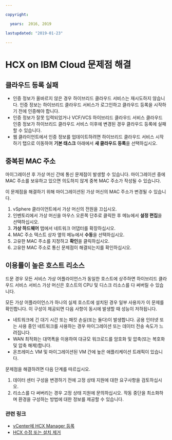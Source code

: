 ```yaml
---

copyright:

  years:  2016, 2019

lastupdated: "2019-01-23"

---
```

# HCX on IBM Cloud 문제점 해결

## 클라우드 등록 실패

* 인증 정보가 올바르지 않은 경우 하이브리드 클라우드 서비스는 재시도하지 않습니다. 인증 정보는 하이브리드 클라우드 서비스가 로그인하고 클라우드 등록을 시작하기 전에 인증해야 합니다.
* 인증 정보가 잘못 입력되었거나 VCF/VCS 하이브리드 클라우드 서비스 클라우드 인증 정보가 하이브리드 클라우드 서비스 이후에 변경된 경우 클라우드 등록에 실패할 수 있습니다.
* 웹 클라이언트에서 인증 정보를 업데이트하려면 하이브리드 클라우드 서비스 시작하기 탭으로 이동하여 **기본 태스크** 아래에서 **새 클라우드 등록**을 선택하십시오.

## 중복된 MAC 주소

마이그레이션 후 가상 머신 간에 통신 문제점이 발생할 수 있습니다. 마이그레이션 중에 MAC 주소를 보유하고 있으면 의도하지 않게 중복 MAC 주소가 작성될 수 있습니다.

이 문제점을 해결하기 위해 마이그레이션된 가상 머신의 MAC 주소가 변경될 수 있습니다.

1. vSphere 클라이언트에서 가상 머신의 전원을 끄십시오.
2. 인벤토리에서 가상 머신을 마우스 오른쪽 단추로 클릭한 후 메뉴에서 **설정 편집**을 선택하십시오.
3. **가상 하드웨어** 탭에서 네트워크 어댑터를 확장하십시오.
4. MAC 주소 텍스트 상자 옆의 메뉴에서 **수동**을 선택하십시오.
5. 고유한 MAC 주소를 지정하고 **확인**을 클릭하십시오.
6. 고유한 MAC 주소로 통신 문제점이 해결되는지를 확인하십시오.

## 이용률이 높은 호스트 리소스

드문 경우 모든 서비스 가상 어플라이언스가 동일한 호스트에 상주하면 하이브리드 클라우드 서비스 서비스 가상 머신은 호스트의 CPU 및 디스크 리소스를 다 써버릴 수 있습니다.

모든 가상 어플라이언스가 하나의 실제 호스트에 설치된 경우 일부 사용자가 이 문제를 확인합니다. 이 구성이 제공되면 다음 사항이 동시에 발생할 때 성능이 저하됩니다.
* 네트워크에 긴 대기 시간 또는 패킷 손실(또는 둘다)이 발생합니다. 공용 인터넷 또는 사용 중인 네트워크를 사용하는 경우 마이그레이션 또는 데이터 전송 속도가 느려집니다.
* WAN 최적화는 대역폭을 이용하여 대규모 워크로드를 암호화 및 압축(또는 복호화 및 압축 해제)합니다.
* 온프레미스 VM 및 마이그레이션된 VM 간에 높은 애플리케이션 트래픽이 있습니다.

문제점을 해결하려면 다음 단계를 따르십시오.

1. 데이터 센터 구성을 변경하기 전에 고정 상태 지원에 대한 요구사항을 검토하십시오.
2. 리소스를 다 써버리는 경우 고정 상태 지원에 문의하십시오. 작동 중단을 최소화하며 환경을 구성하는 방법에 대한 정보를 제공할 수 있습니다.

### 관련 링크

* [vCenter에 HCX Manager 등록](/docs/services/vmwaresolutions/archiref/hcx-archi/hcx-archi-reg-vcenter.html)
* [HCX 수정 또는 설치 제거](/docs/services/vmwaresolutions/archiref/hcx-archi/hcx-archi-mod-uninstall.html)
